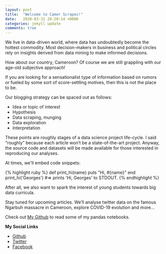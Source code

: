 ```yaml
---
layout: post
title:  "Welcome to Camer Scrapes!"
date:   2020-03-31 20:20:14 +0000
categories: jekyll update
comments: true
---
```


We live in data-driven world, where data has undoubtedly become the hottest commodity. Most decision-makers in business and political circles rely on insights derived from data mining to make informed decisions. 

How about our country, Cameroon? Of course we are still grappling with our age-old subjective approach! 

If you are looking for a sensationalist type of information based on rumors or fueled by some sort of score-settling motives, then this is not the place to be.

Our blogging strategy can be spaced out as follows:

- Idea or topic of interest
- Hypothesis
- Data scraping, munging
- Data exploration
- Interpretation

These points are roughly stages of a data science project life-cycle. I said “roughly” because each article won’t be a state-of-the-art project. Anyway, the source code and datasets will be made available for those interested in reproducing our analyses. 

At times, we'll embed code snippets:

{% highlight ruby %}
def print_hi(name)
  puts "Hi, #{name}"
end
print_hi('Georges')
#=> prints 'Hi, Georges' to STDOUT.
{% endhighlight %}

After all, we also want to spark the interest of young students towards big data curricula. 

Stay tuned for upcoming articles. We’ll analyse twitter data on the famous Ngarbuh massacre in Cameroon, explore COVID-19 evolution and more...

Check out [My Github](https://github.com/deegeorgie) to read some of my pandas notebooks. 

**My Social Links**

- [Github](https://github.com/deegeorgie)
- [Twitter](https://twitter.com/bodiong)
- [Facebook](https://facebook.com/bodiong)

